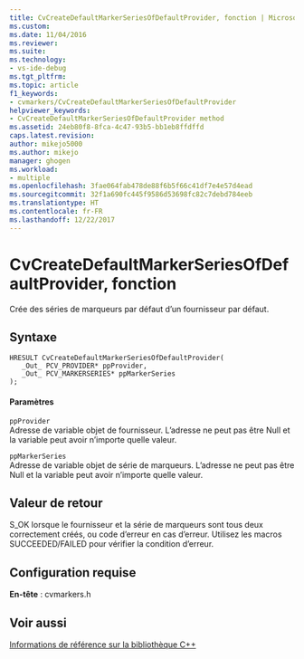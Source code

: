 ```yaml
---
title: CvCreateDefaultMarkerSeriesOfDefaultProvider, fonction | Microsoft Docs
ms.custom: 
ms.date: 11/04/2016
ms.reviewer: 
ms.suite: 
ms.technology:
- vs-ide-debug
ms.tgt_pltfrm: 
ms.topic: article
f1_keywords:
- cvmarkers/CvCreateDefaultMarkerSeriesOfDefaultProvider
helpviewer_keywords:
- CvCreateDefaultMarkerSeriesOfDefaultProvider method
ms.assetid: 24eb80f8-8fca-4c47-93b5-bb1eb8ffdffd
caps.latest.revision: 
author: mikejo5000
ms.author: mikejo
manager: ghogen
ms.workload:
- multiple
ms.openlocfilehash: 3fae064fab478de88f6b5f66c41df7e4e57d4ead
ms.sourcegitcommit: 32f1a690fc445f9586d53698fc82c7debd784eeb
ms.translationtype: HT
ms.contentlocale: fr-FR
ms.lasthandoff: 12/22/2017
---
```

# <a name="cvcreatedefaultmarkerseriesofdefaultprovider-function"></a>CvCreateDefaultMarkerSeriesOfDefaultProvider, fonction
Crée des séries de marqueurs par défaut d’un fournisseur par défaut.  
  
## <a name="syntax"></a>Syntaxe  
  
```  
HRESULT CvCreateDefaultMarkerSeriesOfDefaultProvider(  
   _Out_ PCV_PROVIDER* ppProvider,  
   _Out_ PCV_MARKERSERIES* ppMarkerSeries  
);  
```  
  
#### <a name="parameters"></a>Paramètres  
 `ppProvider`  
 Adresse de variable objet de fournisseur. L’adresse ne peut pas être Null et la variable peut avoir n’importe quelle valeur.  
  
 `ppMarkerSeries`  
 Adresse de variable objet de série de marqueurs. L’adresse ne peut pas être Null et la variable peut avoir n’importe quelle valeur.  
  
## <a name="return-value"></a>Valeur de retour  
 S_OK lorsque le fournisseur et la série de marqueurs sont tous deux correctement créés, ou code d’erreur en cas d’erreur. Utilisez les macros SUCCEEDED/FAILED pour vérifier la condition d’erreur.  
  
## <a name="requirements"></a>Configuration requise  
 **En-tête** : cvmarkers.h  
  
## <a name="see-also"></a>Voir aussi  
 [Informations de référence sur la bibliothèque C++](../profiling/cpp-library-reference.md)
